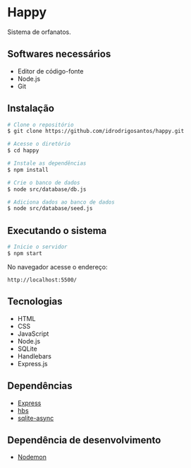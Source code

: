 # Happy
Sistema de orfanatos.

## Softwares necessários
* Editor de código-fonte
* Node.js
* Git

## Instalação
```bash
# Clone o repositório
$ git clone https://github.com/idrodrigosantos/happy.git

# Acesse o diretório
$ cd happy

# Instale as dependências
$ npm install

# Crie o banco de dados
$ node src/database/db.js

# Adiciona dados ao banco de dados
$ node src/database/seed.js
```

## Executando o sistema
```bash
# Inicie o servidor
$ npm start
```

No navegador acesse o endereço:
```
http://localhost:5500/
```

## Tecnologias
* HTML
* CSS
* JavaScript
* Node.js
* SQLite
* Handlebars
* Express.js

## Dependências
* [Express](https://github.com/expressjs/express)
* [hbs](https://github.com/pillarjs/hbs)
* [sqlite-async](https://github.com/fhellwig/sqlite-async)

## Dependência de desenvolvimento
* [Nodemon](https://github.com/remy/nodemon)
